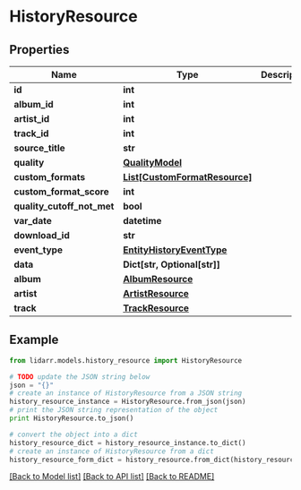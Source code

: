 # HistoryResource


## Properties
Name | Type | Description | Notes
------------ | ------------- | ------------- | -------------
**id** | **int** |  | [optional] 
**album_id** | **int** |  | [optional] 
**artist_id** | **int** |  | [optional] 
**track_id** | **int** |  | [optional] 
**source_title** | **str** |  | [optional] 
**quality** | [**QualityModel**](QualityModel.md) |  | [optional] 
**custom_formats** | [**List[CustomFormatResource]**](CustomFormatResource.md) |  | [optional] 
**custom_format_score** | **int** |  | [optional] 
**quality_cutoff_not_met** | **bool** |  | [optional] 
**var_date** | **datetime** |  | [optional] 
**download_id** | **str** |  | [optional] 
**event_type** | [**EntityHistoryEventType**](EntityHistoryEventType.md) |  | [optional] 
**data** | **Dict[str, Optional[str]]** |  | [optional] 
**album** | [**AlbumResource**](AlbumResource.md) |  | [optional] 
**artist** | [**ArtistResource**](ArtistResource.md) |  | [optional] 
**track** | [**TrackResource**](TrackResource.md) |  | [optional] 

## Example

```python
from lidarr.models.history_resource import HistoryResource

# TODO update the JSON string below
json = "{}"
# create an instance of HistoryResource from a JSON string
history_resource_instance = HistoryResource.from_json(json)
# print the JSON string representation of the object
print HistoryResource.to_json()

# convert the object into a dict
history_resource_dict = history_resource_instance.to_dict()
# create an instance of HistoryResource from a dict
history_resource_form_dict = history_resource.from_dict(history_resource_dict)
```
[[Back to Model list]](../README.md#documentation-for-models) [[Back to API list]](../README.md#documentation-for-api-endpoints) [[Back to README]](../README.md)


